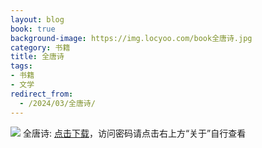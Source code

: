 ```yaml
---
layout: blog
book: true
background-image: https://img.locyoo.com/book全唐诗.jpg
category: 书籍
title: 全唐诗
tags:
- 书籍
- 文学
redirect_from:
  - /2024/03/全唐诗/
---
```

![](https://img.locyoo.com/book全唐诗.jpg)
全唐诗: <a name = "ref1" href="https://url18.ctfile.com/f/50983618-1437032894-b6acfa?p=3619">点击下载</a>，访问密码请点击右上方“关于”自行查看